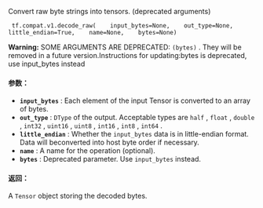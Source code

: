 Convert raw byte strings into tensors. (deprecated arguments)

```
 tf.compat.v1.decode_raw(    input_bytes=None,    out_type=None,    little_endian=True,    name=None,    bytes=None) 
```


**Warning:**  SOME ARGUMENTS ARE DEPRECATED:  `(bytes)` . They will be removed in a future version.Instructions for updating:bytes is deprecated, use input_bytes instead


#### 参数：
- **`input_bytes`** :   Each element of the input Tensor is converted to an array of bytes.
- **`out_type`** :    `DType`  of the output. Acceptable types are  `half` ,  `float` ,  `double` , `int32` ,  `uint16` ,  `uint8` ,  `int16` ,  `int8` ,  `int64` .
- **`little_endian`** :   Whether the  `input_bytes`  data is in little-endian format. Data will beconverted into host byte order if necessary.
- **`name`** : A name for the operation (optional).
- **`bytes`** : Deprecated parameter. Use  `input_bytes`  instead.


#### 返回：
A  `Tensor`  object storing the decoded bytes.

